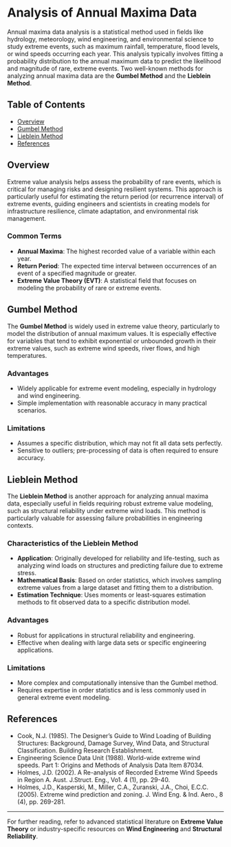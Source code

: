 # Analysis of Annual Maxima Data

Annual maxima data analysis is a statistical method used in fields like hydrology, meteorology, wind engineering, and environmental science to study extreme events, such as maximum rainfall, temperature, flood levels, or wind speeds occurring each year. This analysis typically involves fitting a probability distribution to the annual maximum data to predict the likelihood and magnitude of rare, extreme events. Two well-known methods for analyzing annual maxima data are the **Gumbel Method** and the **Lieblein Method**.

## Table of Contents

- [Overview](#overview)
- [Gumbel Method](#gumbel-method)
- [Lieblein Method](#lieblein-method)
- [References](#references)

## Overview

Extreme value analysis helps assess the probability of rare events, which is critical for managing risks and designing resilient systems. This approach is particularly useful for estimating the return period (or recurrence interval) of extreme events, guiding engineers and scientists in creating models for infrastructure resilience, climate adaptation, and environmental risk management.

### Common Terms
- **Annual Maxima**: The highest recorded value of a variable within each year.
- **Return Period**: The expected time interval between occurrences of an event of a specified magnitude or greater.
- **Extreme Value Theory (EVT)**: A statistical field that focuses on modeling the probability of rare or extreme events.

## Gumbel Method

The **Gumbel Method** is widely used in extreme value theory, particularly to model the distribution of annual maximum values. It is especially effective for variables that tend to exhibit exponential or unbounded growth in their extreme values, such as extreme wind speeds, river flows, and high temperatures.

### Advantages
- Widely applicable for extreme event modeling, especially in hydrology and wind engineering.
- Simple implementation with reasonable accuracy in many practical scenarios.

### Limitations
- Assumes a specific distribution, which may not fit all data sets perfectly.
- Sensitive to outliers; pre-processing of data is often required to ensure accuracy.

## Lieblein Method

The **Lieblein Method** is another approach for analyzing annual maxima data, especially useful in fields requiring robust extreme value modeling, such as structural reliability under extreme wind loads. This method is particularly valuable for assessing failure probabilities in engineering contexts.

### Characteristics of the Lieblein Method
- **Application**: Originally developed for reliability and life-testing, such as analyzing wind loads on structures and predicting failure due to extreme stress.
- **Mathematical Basis**: Based on order statistics, which involves sampling extreme values from a large dataset and fitting them to a distribution.
- **Estimation Technique**: Uses moments or least-squares estimation methods to fit observed data to a specific distribution model.

### Advantages
- Robust for applications in structural reliability and engineering.
- Effective when dealing with large data sets or specific engineering applications.

### Limitations
- More complex and computationally intensive than the Gumbel method.
- Requires expertise in order statistics and is less commonly used in general extreme event modeling.


## References
- Cook, N.J. (1985). The Designer’s Guide to Wind Loading of Building Structures: Background, Damage Survey, Wind Data, and Structural Classification. Building Research Establishment.
- Engineering Science Data Unit (1988). World-wide extreme wind speeds. Part 1: Origins and Methods of Analysis Data Item 87034.
- Holmes, J.D. (2002). A Re-analysis of Recorded Extreme Wind Speeds in Region A. Aust. J.Struct. Eng., Vo1. 4 (1), pp. 29-40.
- Holmes, J.D., Kasperski, M., Miller, C.A., Zuranski, J.A., Choi, E.C.C. (2005). Extreme wind prediction and zoning. J. Wind Eng. & Ind. Aero., 8 (4), pp. 269-281.

---

For further reading, refer to advanced statistical literature on **Extreme Value Theory** or industry-specific resources on **Wind Engineering** and **Structural Reliability**.
